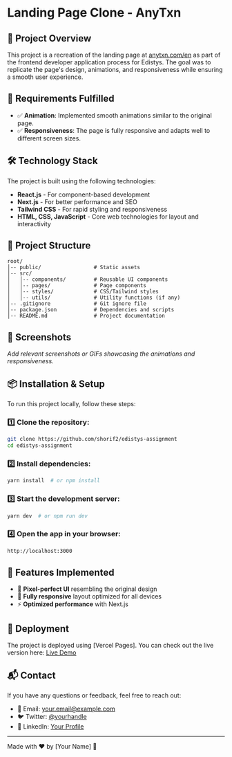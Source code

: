 # Landing Page Clone - AnyTxn

## 🚀 Project Overview

This project is a recreation of the landing page at [anytxn.com/en](https://anytxn.com/en) as part of the frontend developer application process for Edistys. The goal was to replicate the page's design, animations, and responsiveness while ensuring a smooth user experience.

## 📌 Requirements Fulfilled

- ✅ **Animation**: Implemented smooth animations similar to the original page.
- ✅ **Responsiveness**: The page is fully responsive and adapts well to different screen sizes.

## 🛠️ Technology Stack

The project is built using the following technologies:

- **React.js** - For component-based development
- **Next.js** - For better performance and SEO
- **Tailwind CSS** - For rapid styling and responsiveness
- **HTML, CSS, JavaScript** - Core web technologies for layout and interactivity

## 📂 Project Structure

```
root/
│-- public/                 # Static assets
│-- src/
│   │-- components/         # Reusable UI components
│   │-- pages/              # Page components
│   │-- styles/             # CSS/Tailwind styles
│   │-- utils/              # Utility functions (if any)
│-- .gitignore              # Git ignore file
│-- package.json            # Dependencies and scripts
│-- README.md               # Project documentation
```

## 📸 Screenshots

_Add relevant screenshots or GIFs showcasing the animations and responsiveness._

## 📦 Installation & Setup

To run this project locally, follow these steps:

### 1️⃣ Clone the repository:

```sh
git clone https://github.com/shorif2/edistys-assignment
cd edistys-assignment
```

### 2️⃣ Install dependencies:

```sh
yarn install  # or npm install
```

### 3️⃣ Start the development server:

```sh
yarn dev  # or npm run dev
```

### 4️⃣ Open the app in your browser:

```sh
http://localhost:3000
```

## 🔧 Features Implemented

- 🎨 **Pixel-perfect UI** resembling the original design
- 📱 **Fully responsive** layout optimized for all devices
- ⚡ **Optimized performance** with Next.js

## 🚀 Deployment

The project is deployed using [Vercel Pages]. You can check out the live version here:
[Live Demo](https://edistys-assignment.vercel.app/)

## 📬 Contact

If you have any questions or feedback, feel free to reach out:

- 📧 Email: your.email@example.com
- 🐦 Twitter: [@yourhandle](https://www.linkedin.com/in/sorifuzzaman/)
- 💼 LinkedIn: [Your Profile](https://www.linkedin.com/in/sorifuzzaman/)

---

Made with ❤️ by [Your Name] 🚀
